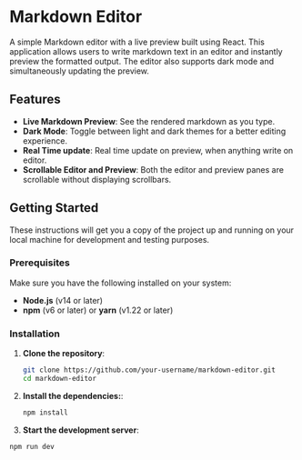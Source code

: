 # Markdown Editor

A simple Markdown editor with a live preview built using React. This application allows users to write markdown text in an editor and instantly preview the formatted output. The editor also supports dark mode and simultaneously updating the preview.

## Features

- **Live Markdown Preview**: See the rendered markdown as you type.
- **Dark Mode**: Toggle between light and dark themes for a better editing experience.
- **Real Time update**: Real time update on preview, when anything write on editor.
- **Scrollable Editor and Preview**: Both the editor and preview panes are scrollable without displaying scrollbars.

## Getting Started

These instructions will get you a copy of the project up and running on your local machine for development and testing purposes.

### Prerequisites

Make sure you have the following installed on your system:

- **Node.js** (v14 or later)
- **npm** (v6 or later) or **yarn** (v1.22 or later)

### Installation

1. **Clone the repository**:

   ```bash
   git clone https://github.com/your-username/markdown-editor.git
   cd markdown-editor
2. **Install the dependencies:**:

   ```bash
   npm install

3. **Start the development server**:

  ```bash
  npm run dev
